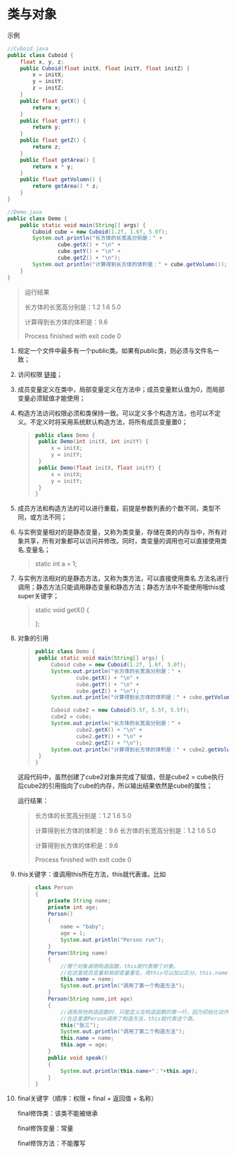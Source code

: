 # 类与对象

示例

```java
//Cuboid.java
public class Cuboid {
    float x, y, z;
    public Cuboid(float initX, float initY, float initZ) {
        x = initX;
        y = initY;
        z = initZ;
    }
    public float getX() {
        return x;
    }
    public float getY() {
        return y;
    }
    public float getZ() {
        return z;
    }
    public float getArea() {
        return x * y;
    }
    public float getVolumn() {
        return getArea() * z;
    }
}
```

```java
//Demo.java
public class Demo {
    public static void main(String[] args) {
        Cuboid cube = new Cuboid(1.2f, 1.6f, 5.0f);
        System.out.println("长方体的长宽高分别是：" +
                cube.getX() + "\n" +
                cube.getY() + "\n" +
                cube.getZ() + "\n");
        System.out.println("计算得到长方体的体积是：" + cube.getVolumn());
    }
}
```



>运行结果
>
>长方体的长宽高分别是：1.2
>1.6
>5.0
>
>计算得到长方体的体积是：9.6
>
>Process finished with exit code 0

1. 规定一个文件中最多有一个public类。如果有public类，则必须与文件名一致；

2. 访问权限 [链接](https://blog.csdn.net/u010876691/article/details/72724415?ops_request_misc=%257B%2522request%255Fid%2522%253A%2522164066014316780255299037%2522%252C%2522scm%2522%253A%252220140713.130102334..%2522%257D&request_id=164066014316780255299037&biz_id=0&utm_medium=distribute.pc_search_result.none-task-blog-2~all~top_positive~default-1-72724415.first_rank_v2_pc_rank_v29&utm_term=java%E8%AE%BF%E9%97%AE%E6%9D%83%E9%99%90&spm=1018.2226.3001.4187)；

3. 成员变量定义在类中，局部变量定义在方法中；成员变量默认值为0，而局部变量必须赋值才能使用；

4. 构造方法访问权限必须和类保持一致。可以定义多个构造方法，也可以不定义。不定义时将采用系统默认构造方法，将所有成员变量置0；

   > ```java
   > public class Demo {
   >  public Demo(int initX, int initY) {
   >      x = initX;
   >      y = initY;
   >  }
   >  public Demo(float initX, float initY) {
   >      x = initX;
   >      y = initY;
   >  }
   > }
   > ```

5. 成员方法和构造方法的可以进行重载，前提是参数列表的个数不同，类型不同，或方法不同；

6. 与实例变量相对的是静态变量，又称为类变量，存储在类的内存当中，所有对象共享，所有对象都可以访问并修改。同时，类变量的调用也可以直接使用类名.变量名；

   >static int a = 1;

   

7. 与实例方法相对的是静态方法，又称为类方法，可以直接使用类名.方法名进行调用；静态方法只能调用静态变量和静态方法；静态方法中不能使用哦this或super关键字；

   > static void getX() {
   >
   > };

   

8. 对象的引用

   > ```java
   > public class Demo {
   >  public static void main(String[] args) {
   >      Cuboid cube = new Cuboid(1.2f, 1.6f, 5.0f);
   >      System.out.println("长方体的长宽高分别是：" +
   >              cube.getX() + "\n" +
   >              cube.getY() + "\n" +
   >              cube.getZ() + "\n");
   >      System.out.println("计算得到长方体的体积是：" + cube.getVolumn());
   > 
   >      Cuboid cube2 = new Cuboid(5.5f, 5.5f, 5.5f);
   >      cube2 = cube;
   >      System.out.println("长方体的长宽高分别是：" +
   >              cube2.getX() + "\n" +
   >              cube2.getY() + "\n" +
   >              cube2.getZ() + "\n");
   >      System.out.println("计算得到长方体的体积是：" + cube2.getVolumn());
   >  }
   > }
   > ```

   这段代码中，虽然创建了cube2对象并完成了赋值，但是cube2 = cube执行后cube2的引用指向了cube的内存，所以输出结果依然是cube的属性；

   运行结果：

   > 长方体的长宽高分别是：1.2
   > 1.6
   > 5.0
   >
   > 计算得到长方体的体积是：9.6
   > 长方体的长宽高分别是：1.2
   > 1.6
   > 5.0
   >
   > 计算得到长方体的体积是：9.6
   >
   > Process finished with exit code 0

9. this关键字：谁调用this所在方法，this就代表谁。比如

   > ```java
   > class Person
   > {
   >     private String name;
   >     private int age;
   >     Person()
   >     {
   >         name = "baby";
   >         age = 1;
   >         System.out.println("Person run");
   >     }
   >     Person(String name)
   >     {
   >         //哪个对象调用构造函数，this就代表哪个对象。
   >         //在这里成员变量和局部变量重名，用this可以加以区分。this.name代表成员变量
   >         this.name = name;
   >         System.out.println("调用了第一个构造方法");
   >     }
   >     Person(String name,int age)
   >     {
   >         //调用其他构造函数时，只能定义在构造函数的第一行，因为初始化动作要先执行
   >         //在这里类Person调用了构造方法，this就代表这个类。
   >         this("张三");
   >         System.out.println("调用了第二个构造方法");
   >         this.name = name;
   >         this.age = age;
   >     }
   >     public void speak()
   >     {
   >         System.out.println(this.name+"："+this.age);
   >     }
   > }
   > ```

10. final关键字（顺序：权限 + final + 返回值 + 名称）

    final修饰类：该类不能被继承

    final修饰变量：常量

    final修饰方法：不能覆写